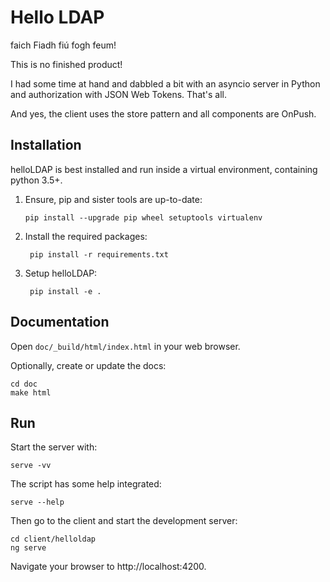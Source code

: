 Hello LDAP
==========

faich Fiadh fiú fogh feum!

This is no finished product!

I had some time at hand and dabbled a bit with an asyncio server in Python
and authorization with JSON Web Tokens. That's all.

And yes, the client uses the store pattern and all components are OnPush.


Installation
------------

helloLDAP is best installed and run inside a virtual environment, containing python 3.5+.

1. Ensure, pip and sister tools are up-to-date:

       pip install --upgrade pip wheel setuptools virtualenv

1. Install the required packages:

        pip install -r requirements.txt

1. Setup helloLDAP:

        pip install -e .


Documentation
-------------

Open ``doc/_build/html/index.html`` in your web browser.

Optionally, create or update the docs:

    cd doc
    make html


Run
---

Start the server with:

    serve -vv

The script has some help integrated:

    serve --help

Then go to the client and start the development server:

    cd client/helloldap
    ng serve

Navigate your browser to http://localhost:4200.
